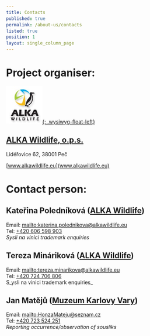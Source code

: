 ```yaml
---
title: Contacts
published: true
permalink: /about-us/contacts
listed: true
position: 1
layout: single_column_page
---
```

# Project organiser:

[![](/media/ALKA_logo.jpg){: .wysiwyg-float-left}](https://www.alkawildlife.eu)

## [ALKA Wildlife, o.p.s.](https://www.alkawildlife.eu)

Lidéřovice 62, 38001 Peč

[www.alkawildlife.eu](www.alkawildlife.eu)

<div class="clearfix"></div>

# Contact person:

## Kateřina Poledníková ([ALKA Wildlife](https://www.alkawildlife.eu))

Email: <mailto:katerina.polednikova@alkawildlife.eu>\
Tel: [+420 606 598 903](tel:+420-606-598-903)\
_Sysli na vinici trademark enquiries_

## Tereza Mináriková ([ALKA Wildlife](https://www.alkawildlife.eu))

Email: <mailto:tereza.minarikova@alkawildlife.eu>\
Tel: [+420 724 706 806](tel:+420-724-706-806)\
S_ysli na vinici trademark enquiries_

## Jan Matějů ([Muzeum Karlovy Vary](http://kvmuz.cz))

Email: <mailto:HonzaMateju@seznam.cz>\
Tel: [+420 723 524 251](tel:+420-723-524-251)\
_Reporting occurrence/observation of sousliks_
